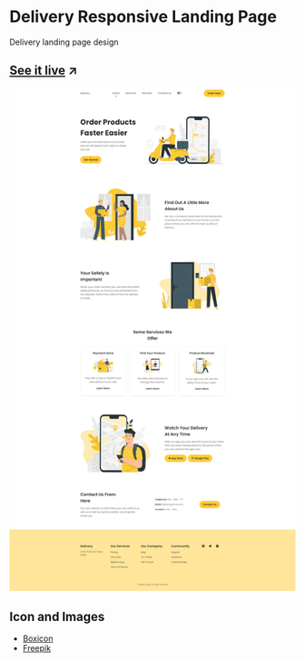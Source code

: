 # Delivery Responsive Landing Page

Delivery landing page design

## [See it live](https://delivery-responsive-landing-page.netlify.app/) ↗

![](assets/img/all-pages.png)

## Icon and Images

- [Boxicon](https://boxicons.com/)
- [Freepik](https://www.freepik.com/)
